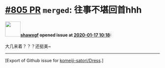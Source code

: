 # [\#805 PR](https://github.com/komeiji-satori/Dress/pull/805) `merged`: 往事不堪回首hhh

#### <img src="https://avatars.githubusercontent.com/u/42833495?v=4" width="50">[shawxgf](https://github.com/shawxgf) opened issue at [2020-01-17 10:18](https://github.com/komeiji-satori/Dress/pull/805):

大几来着？？？还挺美~




-------------------------------------------------------------------------------



[Export of Github issue for [komeiji-satori/Dress](https://github.com/komeiji-satori/Dress).]
